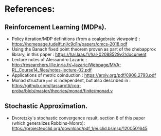 # References:


## Reinforcement Learning (MDPs).
* Policy iteration/MDP definitions (from a coalgebraic viewpoint) : https://homepage.tudelft.nl/c9d1n/papers/cmcs-2018.pdf
* Using the Banach fixed point theorem proven as part of the chebapprox library, in this paper : https://hal.laas.fr/hal-02088529v2/document
* Lecture notes of Alessandro Lazaric : http://researchers.lille.inria.fr/~lazaric/Webpage/MVA-RL_Course14_files/notes-lecture-02.pdf
* Applications of metric coinduction : https://arxiv.org/pdf/0908.2793.pdf
* Monad structure `pmf` is independent, but also described in : https://github.com/jtassarotti/coq-proba/blob/master/theories/monad/finite/monad.v

## Stochastic Approximation.
* Dvoretzky's stochastic convergence result, section 8 of this paper (which generalizes Robbins-Monro): https://projecteuclid.org/download/pdf_1/euclid.bsmsp/1200501645
